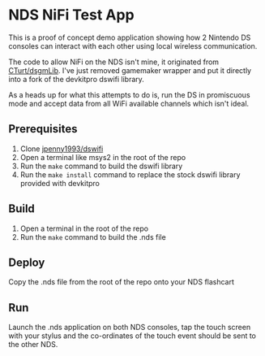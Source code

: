 # NDS NiFi Test App

This is a proof of concept demo application showing how 2 Nintendo DS consoles can interact with each other using local wireless communication.

The code to allow NiFi on the NDS isn't mine, it originated from [CTurt/dsgmLib](https://github.com/CTurt/dsgmLib). I've just removed gamemaker wrapper and put it directly into a fork of the devkitpro dswifi library.

As a heads up for what this attempts to do is, run the DS in promiscuous mode and accept data from all WiFi available channels which isn't ideal.

## Prerequisites

1. Clone [jpenny1993/dswifi](https://github.com/jpenny1993/dswifi)
1. Open a terminal like msys2 in the root of the repo
1. Run the `make` command to build the dswifi library
1. Run the `make install` command to replace the stock dswifi library provided with devkitpro

## Build

1. Open a terminal in the root of the repo
1. Run the `make` command to build the .nds file

## Deploy

Copy the .nds file from the root of the repo onto your NDS flashcart

## Run

Launch the .nds application on both NDS consoles, tap the touch screen with your stylus and the co-ordinates of the touch event should be sent to the other NDS.
